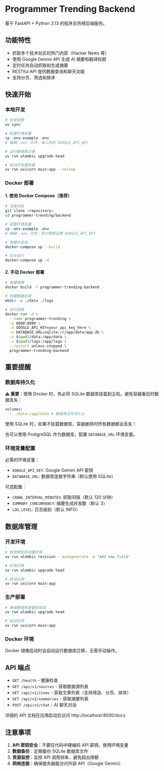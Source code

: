 # Programmer Trending Backend

基于 FastAPI + Python 3.13 的程序员热榜后端服务。

## 功能特性

- 抓取多个技术社区的热门内容（Hacker News 等）
- 使用 Google Gemini API 生成 AI 摘要和翻译标题
- 定时任务自动抓取和生成摘要
- RESTful API 提供数据查询和聊天功能
- 支持分页、筛选和排序

## 快速开始

### 本地开发

```bash
# 安装依赖
uv sync

# 配置环境变量
cp .env.example .env
# 编辑 .env 文件，填入你的 GOOGLE_API_KEY

# 运行数据库迁移
uv run alembic upgrade head

# 启动开发服务器
uv run uvicorn main:app --reload
```

### Docker 部署

#### 1. 使用 Docker Compose（推荐）

```bash
# 克隆项目
git clone <repository>
cd programmer-trending/backend

# 配置环境变量
cp .env.example .env
# 编辑 .env 文件，至少需要设置 GOOGLE_API_KEY

# 构建并启动
docker-compose up --build

# 后台运行
docker-compose up -d
```

#### 2. 手动 Docker 部署

```bash
# 构建镜像
docker build -t programmer-trending-backend .

# 创建数据目录
mkdir -p ./data ./logs

# 运行容器
docker run -d \
  --name programmer-trending \
  -p 8000:8000 \
  -e GOOGLE_API_KEY=your_api_key_here \
  -e DATABASE_URL=sqlite:///app/data/app.db \
  -v $(pwd)/data:/app/data \
  -v $(pwd)/logs:/app/logs \
  --restart unless-stopped \
  programmer-trending-backend
```

## 重要提醒

### 数据库持久化

**⚠️ 重要**：使用 Docker 时，务必将 SQLite 数据库挂载到主机，避免容器重启时数据丢失：

```yaml
volumes:
  - ./data:/app/data # 数据库文件持久化
```

使用 SQLite 时，如果不挂载数据库，容器删除时所有数据都会丢失！

也可以使用 PostgreSQL 作为数据库，配置 `DATABASE_URL` 环境变量。

### 环境变量配置

必需的环境变量：

- `GOOGLE_API_KEY`: Google Gemini API 密钥
- `DATABASE_URL`: 数据库连接字符串（默认使用 SQLite）

可选配置：

- `CRAWL_INTERVAL_MINUTES`: 抓取间隔（默认 120 分钟）
- `SUMMARY_CONCURRENCY`: 摘要生成并发数（默认 3）
- `LOG_LEVEL`: 日志级别（默认 INFO）

## 数据库管理

### 开发环境

```bash
# 修改模型后创建迁移
uv run alembic revision --autogenerate -m "Add new field"

# 应用迁移
uv run alembic upgrade head

# 启动应用
uv run uvicorn main:app
```

### 生产部署

```bash
# 确保数据库是最新版本
uv run alembic upgrade head

# 启动应用
uv run uvicorn main:app
```

### Docker 环境

Docker 镜像启动时会自动运行数据库迁移，无需手动操作。

## API 端点

- `GET /health` - 健康检查
- `GET /api/v1/sources` - 获取数据源列表
- `GET /api/v1/items` - 获取文章列表（支持筛选、分页、排序）
- `GET /api/v1/summaries` - 获取摘要列表
- `POST /api/v1/chat` - AI 聊天对话

详细的 API 文档在应用启动后访问 http://localhost:8000/docs

## 注意事项

1. **API 密钥安全**：不要在代码中硬编码 API 密钥，使用环境变量
2. **数据备份**：定期备份 SQLite 数据库文件
3. **资源监控**：监控 API 调用频率，避免超出限额
4. **网络连接**：确保服务器能访问外部 API（Google Gemini）

